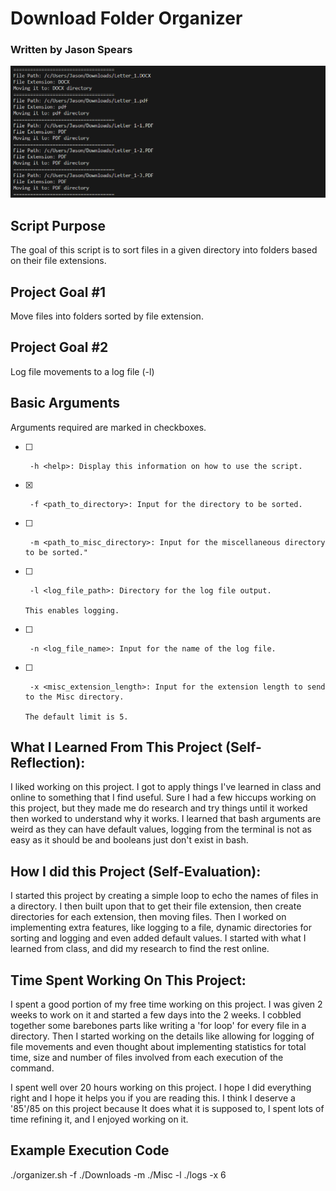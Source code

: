 # Download Folder Organizer

### Written by Jason Spears

![Sorting in action](screenshot.png)

## Script Purpose

The goal of this script is to sort files in a given directory into folders based on their file extensions.

## Project Goal #1

Move files into folders sorted by file extension.

## Project Goal #2

Log file movements to a log file (-l)

## Basic Arguments

Arguments required are marked in checkboxes.

- [ ]      -h <help>: Display this information on how to use the script.
- [x]      -f <path_to_directory>: Input for the directory to be sorted.
- [ ]      -m <path_to_misc_directory>: Input for the miscellaneous directory to be sorted."
- [ ]      -l <log_file_path>: Directory for the log file output.
                                                                                                                                                                                                                  This enables logging.
- [ ]      -n <log_file_name>: Input for the name of the log file.
- [ ]      -x <misc_extension_length>: Input for the extension length to send to the Misc directory.
                                                                                                                                                                                                                  The default limit is 5.

<!-- ### Statistics

- [ ]      -s <statistics>: Echoes the following statistics:

  - [ ]      -sN = Display the number of files sorted
  - [ ]      -sS = Display the size of files moved
  - [ ]      -sQ = Display the time taken
  - [ ]      -sA = Display all statistics

  #### (All of the statistics will be shown at the end of the program and will not function if the program is closed prematurely). -->

## What I Learned From This Project (Self-Reflection):

I liked working on this project. I got to apply things I've learned in class and online to something that I find useful. Sure I had a few hiccups working on this project, but they made me do research and try things until it worked then worked to understand why it works. I learned that bash arguments are weird as they can have default values, logging from the terminal is not as easy as it should be and booleans just don't exist in bash.

## How I did this Project (Self-Evaluation):

I started this project by creating a simple loop to echo the names of files in a directory. I then built upon that to get their file extension, then create directories for each extension, then moving files. Then I worked on implementing extra features, like logging to a file, dynamic directories for sorting and logging and even added default values. I started with what I learned from class, and did my research to find the rest online.

## Time Spent Working On This Project:

I spent a good portion of my free time working on this project. I was given 2 weeks to work on it and started a few days into the 2 weeks. I cobbled together some barebones parts like writing a 'for loop' for every file in a directory. Then I started working on the details like allowing for logging of file movements and even thought about implementing statistics for total time, size and number of files involved from each execution of the command.

I spent well over 20 hours working on this project. I hope I did everything right and I hope it helps you if you are reading this. I think I deserve a '85'/85 on this project because It does what it is supposed to, I spent lots of time refining it, and I enjoyed working on it.

## Example Execution Code

./organizer.sh -f ./Downloads -m ./Misc -l ./logs -x 6
